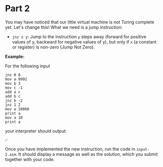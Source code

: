 # Part 2

You may have noticed that our little virtual machine is not Turing complete yet. Let's change this! What we need is a jump instruction:

* `jnz x y`: Jump to the instruction `y` steps away (forward for positive values of y, backward for negative values of y), but only if `x` (a constant or register) is non-zero (Jump Not Zero).

**Example:**

For the following input

```
jnz 0 8
mov a 9992
mov b 3
mov c -1
add a c
add b c
jnz b -2
jnz 1 2
mov a 10060
print a
mov a 10
print a
```

your interpreter should output:

```
✅
```

Once you have implemented the new instruction, run the code in `input-2.asm`. It should display a message as well as the solution, which you submit together with your code.
